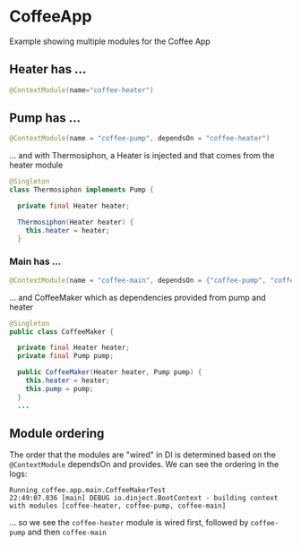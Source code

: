 # CoffeeApp
Example showing multiple modules for the Coffee App 

## Heater has ...

```java
@ContextModule(name="coffee-heater")
```

## Pump has ...

```java
@ContextModule(name = "coffee-pump", dependsOn = "coffee-heater")
```
... and with Thermosiphon, a Heater is injected and that comes from the heater module

```java
@Singleton
class Thermosiphon implements Pump {

  private final Heater heater;

  Thermosiphon(Heater heater) {
    this.heater = heater;
  }
```
### Main has ...

```java
@ContextModule(name = "coffee-main", dependsOn = {"coffee-pump", "coffee-heater"})
```

... and CoffeeMaker which as dependencies provided from pump and heater

```java
@Singleton
public class CoffeeMaker {

  private final Heater heater;
  private final Pump pump;

  public CoffeeMaker(Heater heater, Pump pump) {
    this.heater = heater;
    this.pump = pump;
  }
  ...
```

## Module ordering

The order that the modules are "wired" in DI is determined based on the `@ContextModule` dependsOn and provides. 
We can see the ordering in the logs:
```console
Running coffee.app.main.CoffeeMakerTest
22:49:07.836 [main] DEBUG io.dinject.BootContext - building context with modules [coffee-heater, coffee-pump, coffee-main]
```

... so we see the `coffee-heater` module is wired first, followed by `coffee-pump` and then `coffee-main`






